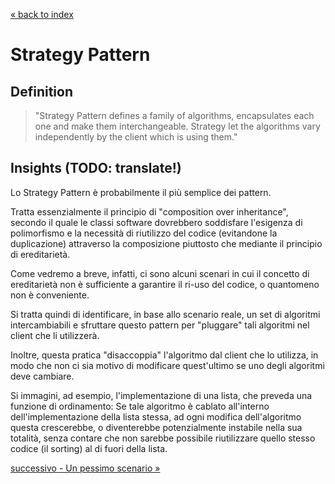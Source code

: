 [&laquo; back to index](../../README.md)
# Strategy Pattern
## Definition

> "Strategy Pattern defines a family of algorithms, encapsulates each one and make them interchangeable.
Strategy let the algorithms vary independently by the client which is using them."

## Insights (TODO: translate!)

Lo Strategy Pattern è probabilmente il più semplice dei pattern.

Tratta essenzialmente il principio di "composition over inheritance", secondo il quale le classi software dovrebbero soddisfare l'esigenza di polimorfismo e la necessità di riutilizzo del codice (evitandone la duplicazione) attraverso la composizione piuttosto che mediante il principio di ereditarietà.

Come vedremo a breve, infatti, ci sono alcuni scenari in cui il concetto di ereditarietà non è sufficiente a garantire il ri-uso del codice, o quantomeno non è conveniente.

Si tratta quindi di identificare, in base allo scenario reale, un set di algoritmi intercambiabili e sfruttare questo pattern per "pluggare" tali algoritmi nel client che li utilizzerà.

Inoltre, questa pratica "disaccoppia" l'algoritmo dal client che lo utilizza, in modo che non ci sia motivo di modificare quest'ultimo se uno degli algoritmi deve cambiare.

Si immagini, ad esempio, l'implementazione di una lista, che preveda una funzione di ordinamento: Se tale algoritmo è cablato all'interno dell'implementazione della lista stessa, ad ogni modifica dell'algoritmo questa crescerebbe, o diventerebbe potenzialmente instabile nella sua totalità, senza contare che non sarebbe possibile riutilizzare quello stesso codice (il sorting) al di fuori della lista.

[successivo - Un pessimo scenario &raquo;](02_badScenario.md)
